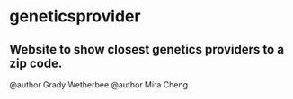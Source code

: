 # geneticsprovider

Website to show closest genetics providers to a zip code.
---------------------------------------------------------
@author Grady Wetherbee
@author Mira Cheng
